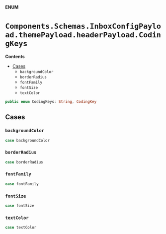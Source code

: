 **ENUM**

# `Components.Schemas.InboxConfigPayload.themePayload.headerPayload.CodingKeys`

**Contents**

- [Cases](#cases)
  - `backgroundColor`
  - `borderRadius`
  - `fontFamily`
  - `fontSize`
  - `textColor`

```swift
public enum CodingKeys: String, CodingKey
```

## Cases
### `backgroundColor`

```swift
case backgroundColor
```

### `borderRadius`

```swift
case borderRadius
```

### `fontFamily`

```swift
case fontFamily
```

### `fontSize`

```swift
case fontSize
```

### `textColor`

```swift
case textColor
```
